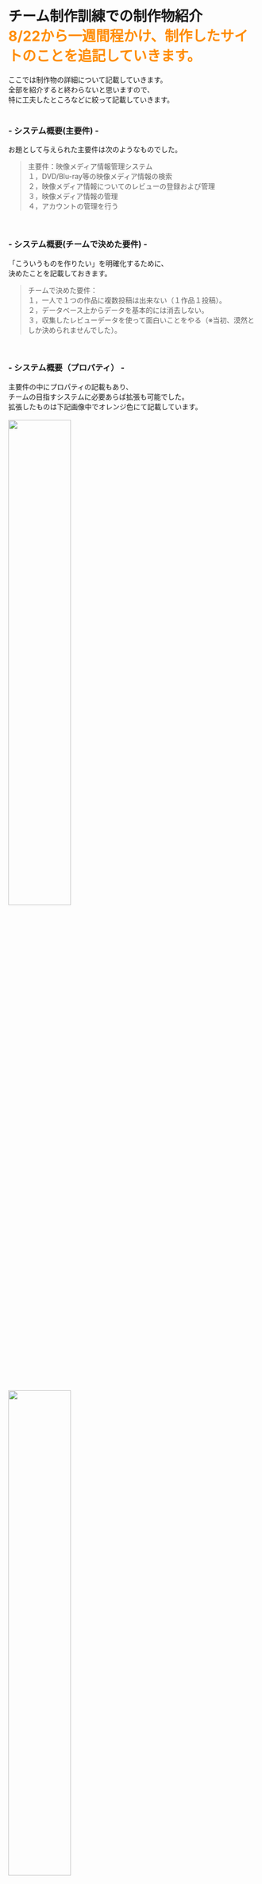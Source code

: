 # チーム制作訓練での制作物紹介<br><font color="DarkOrange">8/22から一週間程かけ、制作したサイトのことを追記していきます。</font>

ここでは制作物の詳細について記載していきます。  
全部を紹介すると終わらないと思いますので、  
特に工夫したところなどに絞って記載していきます。  
<br>

### - システム概要(主要件) -  
お題として与えられた主要件は次のようなものでした。  
>主要件：映像メディア情報管理システム  
１，DVD/Blu-ray等の映像メディア情報の検索  
２，映像メディア情報についてのレビューの登録および管理  
３，映像メディア情報の管理  
４，アカウントの管理を行う  
>
<br>

### - システム概要(チームで決めた要件) -  
「こういうものを作りたい」を明確化するために、  
決めたことを記載しておきます。
>チームで決めた要件：  
１，一人で１つの作品に複数投稿は出来ない（１作品１投稿）。  
２，データベース上からデータを基本的には消去しない。  
３，収集したレビューデータを使って面白いことをやる（※当初、漠然としか決められませんでした）。  
>
<br>

### - システム概要（プロパティ） -  
主要件の中にプロパティの記載もあり、  
チームの目指すシステムに必要あらば拡張も可能でした。  
拡張したものは下記画像中でオレンジ色にて記載しています。  
<br>
<img src="https://github.com/kimihiro-abe/Looking-back-on-this-week-210822/blob/main/GoGoSearch_image/GoGoSearch_01_property01_account.png" width="50%"><br>
<img src="https://github.com/kimihiro-abe/Looking-back-on-this-week-210822/blob/main/GoGoSearch_image/GoGoSearch_01_property02_media.png" width="50%"><br>
<img src="https://github.com/kimihiro-abe/Looking-back-on-this-week-210822/blob/main/GoGoSearch_image/GoGoSearch_01_property03_review.png" width="50%"><br>
<br>

### - 私がコードを書いた部分（servlet&JSP）-  
エクリプス画面をスクリーンショットし、  
記入を加えた画像資料を御用意致しました。  
赤枠部分は全て私だけが作業した箇所、  
青枠部分は仲間のヘルプに入った箇所となっています。  

■servlet  
<img src="https://github.com/kimihiro-abe/Looking-back-on-this-week-210822/blob/main/GoGoSearch_image/GoGoSearch_03_Projecy01%2B.png" width="50%"><br>
<br>
■JSP  
<img src="https://github.com/kimihiro-abe/Looking-back-on-this-week-210822/blob/main/GoGoSearch_image/GoGoSearch_03_Projecy02%2B.png" width="50%"><br>

<br>

### - コード作成以外の私の作業-  
１，チームの制作スケジュール管理（工程表管理・タスク割り振り）  
２，仲間のコード作成のヘルプ  
３，コードの動作テスト（自他ともに）  
４，MySQLのsqlファイル雛形作りと管理の全て  
５，発表資料制作（仲間との共同）  
６，3回あった発表の全てでプレゼンを担当  

<br>

### - Top画面 -  
ここから実際に制作したサイトを  
スクリーンショットに説明を加え解説していきます。  
お手数ではございますが、画像をクリックし拡大して御覧ください。  
<br>
　※スクリーンショットに関して  
　　「パッケージ画像」「あらすじ紹介」については著作権が絡んできますので、  
　　「画像は無し」「あらすじにはモザイク」で対応しております。  
<br>
<img src="https://github.com/kimihiro-abe/Looking-back-on-this-week-210822/blob/main/GoGoSearch_image/GoGoSearch_02_index.png" width="50%">  
上記画像中「ランダムに表示」とあるものについては、  
index.jspにアクセス毎にDBからデータを取得しランダム表示させています。  
<br>
　● Top画面に関係するコード部分 ●  
- <a href="https://github.com/kimihiro-abe/Looking-back-on-this-week-210822/blob/main/src/tool/DB_Filter.java">DB_Filter.java</a>
- <a href="https://github.com/kimihiro-abe/Looking-back-on-this-week-210822/blob/main/src/dao/MediaDAO.java">MediaDAO.java</a>
- <a href="https://github.com/kimihiro-abe/Looking-back-on-this-week-210822/blob/main/src/dao/ReviewDAO.java">ReviewDAO.java</a>
- <a href="https://github.com/kimihiro-abe/Looking-back-on-this-week-210822/blob/main/src/dao/MediaGenreDAO.java">MediaGenreDAO.java</a>
- <a href="https://github.com/kimihiro-abe/Looking-back-on-this-week-210822/blob/main/WebContent/index.jsp">index.jsp</a>

<br>

### - レビュー機能まわり -  
制作したサイトの売りの機能「レビュー投稿」まわりを、    
スクリーンショットメインで紹介していいきます。  
<br>
アカウントの権限判定やレビューのピックアップのされ方などで、  
レビュー表示を少しずつ変えた凝ったものに仕上げました。   
お手数ではございますが、画像をクリックし拡大して御覧ください。  
<br>
　　※なお、著作権の問題があるので、パッケージ画像は表示させず、  
　　　あらすじもボカシを入れてあります。  
<br>

■guest時のレビュー表示  
<img src="https://github.com/kimihiro-abe/Looking-back-on-this-week-210822/blob/main/GoGoSearch_image/GoGoSearch_04_review_01_guest%2B.png" width="50%"><br>
<br>
■user時のレビュー表示（ログイン後、レビュー投稿前）  
<img src="https://github.com/kimihiro-abe/Looking-back-on-this-week-210822/blob/main/GoGoSearch_image/GoGoSearch_04_review_02_user1%2B.png" width="50%"><br>
<br>
■user時のレビュー表示（レビュー投稿直後）  
<img src="https://github.com/kimihiro-abe/Looking-back-on-this-week-210822/blob/main/GoGoSearch_image/GoGoSearch_04_review_02_user2%2B.png" width="50%"><br>
<br>
■user時のレビュー表示（レビューを管理人に削除された時の表示）  
<img src="https://github.com/kimihiro-abe/Looking-back-on-this-week-210822/blob/main/GoGoSearch_image/GoGoSearch_04_review_02_user3%2B.png" width="50%"><br>
<br>
■user時のレビュー表示（おすすめレビューから作品詳細に飛んだ時）  
<img src="https://github.com/kimihiro-abe/Looking-back-on-this-week-210822/blob/main/GoGoSearch_image/GoGoSearch_04_review_02_user4%2B.png" width="50%"><br>
<br>
■退会、もしくは管理者にユーザー削除された後のレビュー表示  
<img src="https://github.com/kimihiro-abe/Looking-back-on-this-week-210822/blob/main/GoGoSearch_image/GoGoSearch_04_review_02_user5%2B.png" width="50%"><br>
<br>
　● レビュー表示に関係するコード部分 ●  
- <a href="https://github.com/kimihiro-abe/Looking-back-on-this-week-210822/blob/main/src/searchMedia/CheckMediaAction.java">CheckMediaAction.java</a>
- <a href="https://github.com/kimihiro-abe/Looking-back-on-this-week-210822/blob/main/WebContent/searchMedia/dispMediaDetail.jsp">dispMediaDetail.jsp</a>
- <a href="https://github.com/kimihiro-abe/Looking-back-on-this-week-210822/blob/main/src/searchMedia/CheckMedia2Action.java">CheckMedia2Action.java</a>（おすすめレビューからの作品詳細＆レビュー表示時）
- <a href="https://github.com/kimihiro-abe/Looking-back-on-this-week-210822/blob/main/WebContent/searchMedia/dispMediaDetail2.jsp">dispMediaDetail2.jsp</a>（おすすめレビューからの作品詳細＆レビュー表示時）
- <a href="https://github.com/kimihiro-abe/Looking-back-on-this-week-210822/blob/main/src/dao/MediaDAO.java">MediaDAO.java</a>
- <a href="https://github.com/kimihiro-abe/Looking-back-on-this-week-210822/blob/main/src/dao/ReviewDAO.java">ReviewDAO.java</a>
<br>
<br>

### - アカウント管理機能まわり -  
管理者権限で操作可能になるアカウント管理機能まわりを、    
スクリーンショットメインで紹介していいきます。  
<br>
アカウント検索の利便性を高めるフィルター機能を備えています。  
また、ユーザー削除はDBから削除せずにGhost化して見えなくしています。  
ユーザーが「退会したけど・・・やはりもどりたい」というケースを想定したのと、  
管理者による御削除の可能性も想定し、このような仕様になっています。  
<br>
■アカウント検索画面  
<img src="https://github.com/kimihiro-abe/Looking-back-on-this-week-210822/blob/main/GoGoSearch_image/GoGoSearch_05_account%20management_00%2B.png" width="50%"><br>
上記、スクリーンショットの真ん中辺に赤字で  
「自分のアカウントは検索結果に表示されません！」とあります。  
<br>
ここで自身のアカウントを削除出来てしまうと、  
管理者自身が自分だけになった際に自身を誤削除してしまい、  
管理人がゼロになって何も出来なくなる可能性があるので、  
「自身を検索結果に表示させない」という仕様にしました。  
<br>
■アカウント検索結果の表示画面  
<img src="https://github.com/kimihiro-abe/Looking-back-on-this-week-210822/blob/main/GoGoSearch_image/GoGoSearch_05_account%20management_01%2B.png" width="50%"><br>
<br>
■アカウント削除後の画面  
<img src="https://github.com/kimihiro-abe/Looking-back-on-this-week-210822/blob/main/GoGoSearch_image/GoGoSearch_05_account%20management_02%2B.png" width="50%"><br>
<br>
■アカウントを復元する  
<img src="https://github.com/kimihiro-abe/Looking-back-on-this-week-210822/blob/main/GoGoSearch_image/GoGoSearch_05_account%20management_03%2B.png" width="50%"><br>
<br>
■アカウント復元の完了画面  
<img src="https://github.com/kimihiro-abe/Looking-back-on-this-week-210822/blob/main/GoGoSearch_image/GoGoSearch_05_account%20management_04%2B.png" width="50%"><br>
<br>
■アカウントの権限変更画面について　その１  
<img src="https://github.com/kimihiro-abe/Looking-back-on-this-week-210822/blob/main/GoGoSearch_image/GoGoSearch_05_account%20management_05%2B.png" width="50%"><br>
補足）アカウント権限の付与・剥奪の総パターンは下記となります。  
  
自身のadmin値が２、対象のadmin値が１の場合：付与。対象の権限を２へ  
自身のadmin値が２、対象のadmin値が２の場合：剥奪。対象の権限を権限１へ  
自身のadmin値が３、対象のadmin値が１の場合：付与。対象の権限を権限２へ  
自身のadmin値が３、対象のadmin値が２の場合：付与。対象の権限を権限３へ  
自身のadmin値が３、対象のadmin値が２の場合：剥奪。対象の権限を権限１へ  
自身のadmin値が３、対象のadmin値が３の場合：剥奪。対象の権限を権限２へ  
<br>
■アカウント権限の変更完了画面（付与）  
<img src="https://github.com/kimihiro-abe/Looking-back-on-this-week-210822/blob/main/GoGoSearch_image/GoGoSearch_05_account%20management_06.png" width="50%"><br>
<br>
■アカウントの権限変更画面について　その２  
<img src="https://github.com/kimihiro-abe/Looking-back-on-this-week-210822/blob/main/GoGoSearch_image/GoGoSearch_05_account%20management_07%2B.png" width="50%"><br>
<br>
■アカウント権限の変更完了画面（剥奪）  
<img src="https://github.com/kimihiro-abe/Looking-back-on-this-week-210822/blob/main/GoGoSearch_image/GoGoSearch_05_account%20management_08.png" width="50%"><br>
<br>
　● アカウント権限変更に関係するコード部分 ●  
- <a href="https://github.com/kimihiro-abe/Looking-back-on-this-week-210822/blob/main/WebContent/admin/searchAccountAdmin.jsp">searchAccountAdmin.jsp</a>
- <a href="https://github.com/kimihiro-abe/Looking-back-on-this-week-210822/blob/main/src/admin/SearchAccountAdminAction.java">SearchAccountAdminAction.java</a>
- <a href="https://github.com/kimihiro-abe/Looking-back-on-this-week-210822/blob/main/WebContent/admin/accountListAdmin.jsp">accountListAdmin.jsp</a>
- <a href="https://github.com/kimihiro-abe/Looking-back-on-this-week-210822/blob/main/src/admin/AccountUpdateAction.java">AccountUpdateAction.java</a>
- <a href="https://github.com/kimihiro-abe/Looking-back-on-this-week-210822/blob/main/WebContent/admin/dispRestoredDeleteAccountDetail_Result.jsp">dispRestoredDeleteAccountDetail_Result.jsp</a>
- <a href="https://github.com/kimihiro-abe/Looking-back-on-this-week-210822/blob/main/WebContent/admin/accountAuthorityAdmin.jsp">accountAuthorityAdmin.jsp</a>
- <a href="https://github.com/kimihiro-abe/Looking-back-on-this-week-210822/blob/main/src/admin/AccountAuthorityChangeAction.java">AccountAuthorityChangeAction.java</a>
- <a href="https://github.com/kimihiro-abe/Looking-back-on-this-week-210822/blob/main/WebContent/admin/dispAccountAuthorityChange_Result.jsp">dispAccountAuthorityChange_Result.jsp</a>
- <a href="https://github.com/kimihiro-abe/Looking-back-on-this-week-210822/blob/main/src/dao/AccountDAO.java">AccountDAO.java</a>

<br>

### - 管理者権限によるレビュー管理 -  
管理者権限で不適切なレビューを削除することができます。  
<br>
アカウント管理機能と似たつくりにすることで、  
見た目と使い勝手に統一感を出しています。  
<br>
■管理者専用レビュー検索画面  
<img src="https://github.com/kimihiro-abe/Looking-back-on-this-week-210822/blob/main/GoGoSearch_image/GoGoSearch_06_review%20management_01%2B.png" width="50%"><br>
<br>
■レビュー検索結果画面  
<img src="https://github.com/kimihiro-abe/Looking-back-on-this-week-210822/blob/main/GoGoSearch_image/GoGoSearch_06_review%20management_02%2B.png" width="50%"><br>
<br>
■レビュー削除完了画面  
<img src="https://github.com/kimihiro-abe/Looking-back-on-this-week-210822/blob/main/GoGoSearch_image/GoGoSearch_06_review%20management_03%2B%2B.png" width="50%"><br>
ちなみに、レビューを記載した本人がレビュー削除後の作品詳細を見ると、  
「この作品へのレビューは既に投稿済みです。」という赤文字表示があるものの、  
自身のレビューは表示されない状態になります。  
さらに、上記メッセージの他に「管理人に削除された可能性～」  
といったメッセージも赤字で表示されるようになっています。  
<br>
■レビュー復元選択画面  
<img src="https://github.com/kimihiro-abe/Looking-back-on-this-week-210822/blob/main/GoGoSearch_image/GoGoSearch_06_review%20management_04%2B.png" width="50%"><br>
上記画像は「管理者専用レビュー検索画面」から、  
「削除済みレビューの検索」を行った検索結果の画面です。  
<br>
検索結果表示時にレビューが削除されているかの判定を取り、  
削除済みには「復元」、未削除には「削除」という表示を出し分けています。  
再度、２つ上の画像「レビュー検索結果画面」も確認してほしい。  
<br>
■レビュー復元選択画面  
<img src="https://github.com/kimihiro-abe/Looking-back-on-this-week-210822/blob/main/GoGoSearch_image/GoGoSearch_06_review%20management_05%2B%2B.png" width="50%"><br>
Ghost化値を０にすることで、ただちにレビューは復元される。  
<br>
　● 管理者権限によるレビュー管理に関係するコード部分 ●  
- <a href="https://github.com/kimihiro-abe/Looking-back-on-this-week-210822/blob/main/WebContent/admin/searchReviewAdmin.jsp">searchReviewAdmin.jsp</a>
- <a href="https://github.com/kimihiro-abe/Looking-back-on-this-week-210822/blob/main/src/admin/SearchReviewAdminAction.java">SearchReviewAdminAction.java</a>
- <a href="https://github.com/kimihiro-abe/Looking-back-on-this-week-210822/blob/main/WebContent/admin/reviewListAdmin.jsp">reviewListAdmin.jsp</a>
- <a href="https://github.com/kimihiro-abe/Looking-back-on-this-week-210822/blob/main/src/admin/ReviewDetailAdminAction.java">ReviewDetailAdminAction.java</a>
- <a href="https://github.com/kimihiro-abe/Looking-back-on-this-week-210822/blob/main/WebContent/admin/dispRestoredDeleteReviewDetail_Result.jsp">dispRestoredDeleteReviewDetail_Result.jsp</a>
- <a href="https://github.com/kimihiro-abe/Looking-back-on-this-week-210822/blob/main/WebContent/admin/editReviewDetail.jsp">editReviewDetail.jsp</a>
- <a href="https://github.com/kimihiro-abe/Looking-back-on-this-week-210822/blob/main/src/admin/EditReviewDetailAdminAction.java">EditReviewDetailAdminAction.java</a>
- <a href="https://github.com/kimihiro-abe/Looking-back-on-this-week-210822/blob/main/WebContent/admin/dispEditReviewContent_Result.jsp">dispEditReviewContent_Result.jsp</a>

<br>

### - その他で工夫をした箇所など -  
<br>
■管理者が自身のみという状態で退会をした場合 - 退会処理不可能通知の表示  <br>
<img src="https://github.com/kimihiro-abe/Looking-back-on-this-week-210822/blob/main/GoGoSearch_image/GoGoSearch_07_other01_Taikai.png" width="50%"><br>
退会処理時に管理人の数を取得し判定する処理を入れました。  

（権限2の管理人、権限3の管理人のそれぞれで判定処理）  
<br>
ちなみに、権限レベル２の管理人については、  
『権限レベル３の管理者によって削除されゼロになるケース』を考慮して作ってあります。  
（暴走した管理人を止めるようなケースしか、使用の機会は思いつきませんが）  
<br>
　● 管理者の退会処理に関係するコード部分 ●  
- <a href="https://github.com/kimihiro-abe/Looking-back-on-this-week-210822/blob/main/src/admin/AccountDeleteCheckAdminAction.java">AccountDeleteCheckAdminAction.java</a>
- <a href="https://github.com/kimihiro-abe/Looking-back-on-this-week-210822/blob/main/src/dao/AccountDAO.java">AccountDAO.java</a>
- <a href="https://github.com/kimihiro-abe/Looking-back-on-this-week-210822/blob/main/WebContent/admin/dispAccountDeleteCheckAdmin.jsp">dispAccountDeleteCheckAdmin.jsp</a>

<br>
■ニックネーム変更時にレビュー投稿名にも変更をかける  

<img src="https://github.com/kimihiro-abe/Looking-back-on-this-week-210822/blob/main/GoGoSearch_image/GoGoSearch_07_other02_nickName-Change%2B.png" width="50%"><br>

<img src="https://github.com/kimihiro-abe/Looking-back-on-this-week-210822/blob/main/GoGoSearch_image/GoGoSearch_07_other03_nickName-Change%2B.png" width="50%"><br>


　● 『ニックネーム変更時にレビュー投稿名にも変更をかける』に関係するコード部分 ●  
- <a href="https://github.com/kimihiro-abe/Looking-back-on-this-week-210822/blob/main/src/account/AccountUpdateAction.java">AccountUpdateAction.java(42行目)</a>
- <a href="https://github.com/kimihiro-abe/Looking-back-on-this-week-210822/blob/main/src/dao/ReviewDAO.java">ReviewDAO.java(190行目)</a>

<br>
<font color="DarkOrange">解説は以上となります。  <br>
よろしくお願いいたします。（2021/8/31）</font>  
<br>

